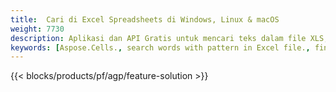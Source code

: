 ```yaml
---
title:  Cari di Excel Spreadsheets di Windows, Linux & macOS
weight: 7730
description: Aplikasi dan API Gratis untuk mencari teks dalam file XLS, XLSX dan ODS
keywords: [Aspose.Cells., search words with pattern in Excel file., find words with pattern in Excel file., search string with pattern in Excel file., find words with pattern in Excel file., search words in excel file., find words in excel file., search string in excel file., find string in excel file]
---
```

{{< blocks/products/pf/agp/feature-solution >}} 

